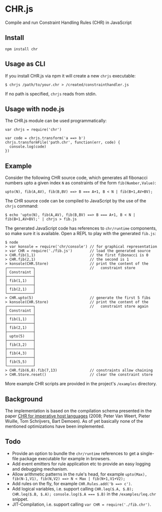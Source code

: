 # CHR.js

Compile and run Constraint Handling Rules (CHR) in JavaScript

## Install

    npm install chr

## Usage as CLI

If you install CHR.js via npm it will create a new `chrjs` executable:

    $ chrjs /path/to/your.chr > /created/constrainthandler.js

If no path is specified, `chrjs` reads from stdin.

## Usage with node.js

The CHR.js module can be used programmatically:

    var chrjs = require('chr')

    var code = chrjs.transform('a ==> b')
    chrjs.transformFile('path.chr', function(err, code) {
      console.log(code)
    })

## Example

Consider the following CHR source code, which generates all fibonacci numbers upto a given index `N` as constraints of the form `fib(Number,Value)`:

    upto(N), fib(A,AV), fib(B,BV) ==> B === A+1, B < N | fib(B+1,AV+BV);

The CHR source code can be compiled to JavaScript by the use of the `chrjs` command:

    $ echo 'upto(N), fib(A,AV), fib(B,BV) ==> B === A+1, B < N | fib(B+1,AV+BV);' | chrjs > fib.js

The generated JavaScript code has references to `chr/runtime` components, so make sure it is available. Open a REPL to play with the generated `fib.js`:

    $ node
    > var konsole = require('chr/console') // for graphical representation
    > var CHR = require('./fib.js')        // load the generated source
    > CHR.fib(1,1)                         // the first fibonacci is 0
    > CHR.fib(2,1)                         // the second is 1
    > konsole(CHR.Store)                   // print the content of the
    ┌────────────┐                         //   constraint store
    │ Constraint │
    ├────────────┤
    │ fib(1,1)   │
    ├────────────┤
    │ fib(2,1)   │
    └────────────┘
    > CHR.upto(5)                          // generate the first 5 fibs
    > konsole(CHR.Store)                   // print the content of the
    ┌────────────┐                         //   constraint store again
    │ Constraint │
    ├────────────┤
    │ fib(1,1)   │
    ├────────────┤
    │ fib(2,1)   │
    ├────────────┤
    │ upto(5)    │
    ├────────────┤
    │ fib(3,2)   │
    ├────────────┤
    │ fib(4,3)   │
    ├────────────┤
    │ fib(5,5)   │
    └────────────┘
    > CHR.fib(6,8).fib(7,13)               // constraints allow chaining
    > CHR.Store.reset()                    // clear the constraint store

More example CHR scripts are provided in the project's `/examples` directory.    

## Background

The implementation is based on the compilation schema presented in the paper [CHR for imperative host languages](http://citeseerx.ist.psu.edu/viewdoc/summary?doi=10.1.1.149.8471) (2008; Peter Van Weert, Pieter Wuille, Tom Schrijvers, Bart Demoen). As of yet basically none of the mentioned optimizations have been implemented.

## Todo

* Provide an option to bundle the `chr/runtime` references to get a single-file package executable for example in browsers.
* Add event emitters for rule application etc to provide an easy logging and debugging mechanism.
* Allow arithmetic patterns in the rule's head, for example `upto(Max), fib(N-1,V1), fib(N,V2) ==> N < Max | fib(N+1,V1+V2);`
* Add rules on the fly, for example `CHR.Rules.add('b ==> c')`.
* Add logical variables, i.e. support calling `CHR.leq($.A, $.B); CHR.leq($.B, $.A); console.log($.A === $.B)` in the `/examples/leq.chr` snippet.
* JIT-Compilation, i.e. support calling `var CHR = require('./fib.chr')`.
